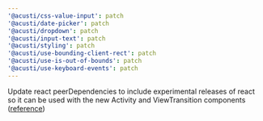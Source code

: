 ```yaml
---
'@acusti/css-value-input': patch
'@acusti/date-picker': patch
'@acusti/dropdown': patch
'@acusti/input-text': patch
'@acusti/styling': patch
'@acusti/use-bounding-client-rect': patch
'@acusti/use-is-out-of-bounds': patch
'@acusti/use-keyboard-events': patch
---
```


Update react peerDependencies to include experimental releases of react so
it can be used with the new Activity and ViewTransition components
([reference](https://react.dev/blog/2025/04/23/react-labs-view-transitions-activity-and-more))
